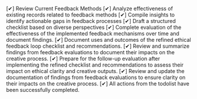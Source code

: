 [✔] Review Current Feedback Methods
[✔] Analyze effectiveness of existing records related to feedback methods
[✔] Compile insights to identify actionable gaps in feedback processes
[✔] Draft a structured checklist based on diverse perspectives
[✔] Complete evaluation of the effectiveness of the implemented feedback mechanisms over time and document findings.
[✔] Document uses and outcomes of the refined ethical feedback loop checklist and recommendations.
[✔] Review and summarize findings from feedback evaluations to document their impacts on the creative process.
[✔] Prepare for the follow-up evaluation after implementing the refined checklist and recommendations to assess their impact on ethical clarity and creative outputs.
[✔] Review and update the documentation of findings from feedback evaluations to ensure clarity on their impacts on the creative process.
[✔] All actions from the todolist have been successfully completed.